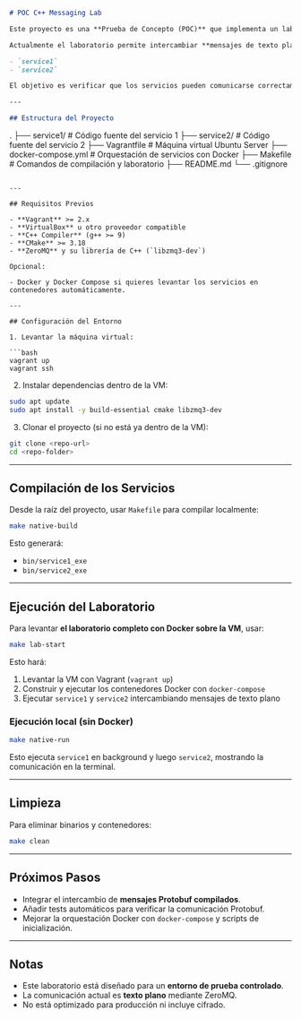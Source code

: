 ```markdown
# POC C++ Messaging Lab

Este proyecto es una **Prueba de Concepto (POC)** que implementa un laboratorio de comunicación entre dos servicios en **C++** utilizando **ZeroMQ**.  

Actualmente el laboratorio permite intercambiar **mensajes de texto plano** entre:

- `service1`
- `service2`

El objetivo es verificar que los servicios pueden comunicarse correctamente en un entorno controlado antes de añadir soporte para **Protobuf compilado**.

---

## Estructura del Proyecto

```

.
├── service1/                # Código fuente del servicio 1
├── service2/                # Código fuente del servicio 2
├── Vagrantfile              # Máquina virtual Ubuntu Server
├── docker-compose.yml       # Orquestación de servicios con Docker
├── Makefile                 # Comandos de compilación y laboratorio
├── README.md
└── .gitignore

````

---

## Requisitos Previos

- **Vagrant** >= 2.x  
- **VirtualBox** u otro proveedor compatible  
- **C++ Compiler** (g++ >= 9)  
- **CMake** >= 3.18  
- **ZeroMQ** y su librería de C++ (`libzmq3-dev`)  

Opcional:

- Docker y Docker Compose si quieres levantar los servicios en contenedores automáticamente.

---

## Configuración del Entorno

1. Levantar la máquina virtual:

```bash
vagrant up
vagrant ssh
````

2. Instalar dependencias dentro de la VM:

```bash
sudo apt update
sudo apt install -y build-essential cmake libzmq3-dev
```

3. Clonar el proyecto (si no está ya dentro de la VM):

```bash
git clone <repo-url>
cd <repo-folder>
```

---

## Compilación de los Servicios

Desde la raíz del proyecto, usar `Makefile` para compilar localmente:

```bash
make native-build
```

Esto generará:

* `bin/service1_exe`
* `bin/service2_exe`

---

## Ejecución del Laboratorio

Para levantar **el laboratorio completo con Docker sobre la VM**, usar:

```bash
make lab-start
```

Esto hará:

1. Levantar la VM con Vagrant (`vagrant up`)
2. Construir y ejecutar los contenedores Docker con `docker-compose`
3. Ejecutar `service1` y `service2` intercambiando mensajes de texto plano

### Ejecución local (sin Docker)

```bash
make native-run
```

Esto ejecuta `service1` en background y luego `service2`, mostrando la comunicación en la terminal.

---

## Limpieza

Para eliminar binarios y contenedores:

```bash
make clean
```

---

## Próximos Pasos

* Integrar el intercambio de **mensajes Protobuf compilados**.
* Añadir tests automáticos para verificar la comunicación Protobuf.
* Mejorar la orquestación Docker con `docker-compose` y scripts de inicialización.

---

## Notas

* Este laboratorio está diseñado para un **entorno de prueba controlado**.
* La comunicación actual es **texto plano** mediante ZeroMQ.
* No está optimizado para producción ni incluye cifrado.

